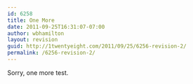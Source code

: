 ```yaml
---
id: 6258
title: One More
date: 2011-09-25T16:31:07-07:00
author: wbhamilton
layout: revision
guid: http://1twentyeight.com/2011/09/25/6256-revision-2/
permalink: /6256-revision-2/
---
```

Sorry, one more test.